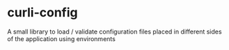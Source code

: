 # curli-config
A small library to load / validate configuration files placed in different sides of the application using environments
